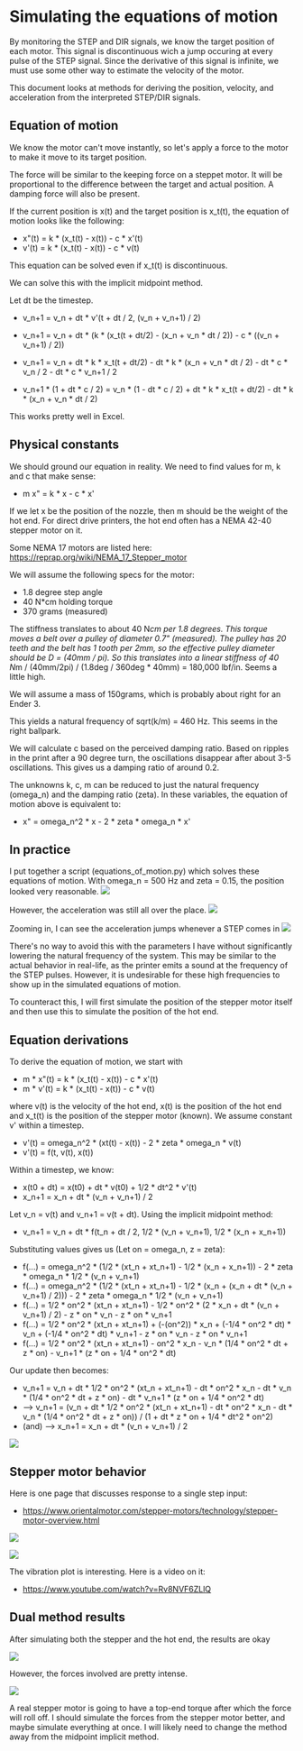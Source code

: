 # Simulating the equations of motion

By monitoring the STEP and DIR signals, we know the target position of each motor.  This signal is discontinuous wich a jump occuring at every pulse of the STEP signal.  Since the derivative of this signal is infinite, we must use some other way to estimate the velocity of the motor.

This document looks at methods for deriving the position, velocity, and acceleration from the interpreted STEP/DIR signals.

## Equation of motion

We know the motor can't move instantly, so let's apply a force to the motor to make it move to its target position.

The force will be similar to the keeping force on a steppet motor.  It will be proportional to the difference between the target and actual position.  A damping force will also be present.

If the current position is x(t) and the target position is x_t(t), the equation of motion looks like the following:

* x"(t) = k * (x_t(t) - x(t)) - c * x'(t)
* v'(t) = k * (x_t(t) - x(t)) - c * v(t)

This equation can be solved even if x_t(t) is discontinuous.

We can solve this with the implicit midpoint method.

Let dt be the timestep.

* v_n+1 = v_n + dt * v'(t + dt / 2, (v_n + v_n+1) / 2)
* v_n+1 = v_n + dt * (k * (x_t(t + dt/2) - (x_n + v_n * dt / 2)) - c * ((v_n + v_n+1) / 2))


* v_n+1 = v_n + dt * k * x_t(t + dt/2) - dt * k * (x_n + v_n * dt / 2) - dt * c * v_n / 2 - dt * c * v_n+1 / 2
* v_n+1 * (1 + dt * c / 2) = v_n * (1 - dt * c / 2) + dt * k * x_t(t + dt/2) - dt * k * (x_n + v_n * dt / 2)

This works pretty well in Excel.

## Physical constants

We should ground our equation in reality.  We need to find values for m, k and c that make sense:

* m x" = k * x - c * x'

If we let x be the position of the nozzle, then m should be the weight of the hot end.  For direct drive printers, the hot end often has a NEMA 42-40 stepper motor on it.

Some NEMA 17 motors are listed here: https://reprap.org/wiki/NEMA_17_Stepper_motor

We will assume the following specs for the motor:
* 1.8 degree step angle
* 40 N*cm holding torque
* 370 grams (measured)

The stiffness translates to about 40 N*cm per 1.8 degrees.  This torque moves a belt over a pulley of diameter 0.7" (measured).  The pulley has 20 teeth and the belt has 1 tooth per 2mm, so the effective pulley diameter should be D = (40mm / pi). So this translates into a linear stiffness of 40 N*m / (40mm/2pi) / (1.8deg / 360deg * 40mm) = 180,000 lbf/in.  Seems a little high.

We will assume a mass of 150grams, which is probably about right for an Ender 3. 

This yields a natural frequency of sqrt(k/m) = 460 Hz.  This seems in the right ballpark.

We will calculate c based on the perceived damping ratio.  Based on ripples in the print after a 90 degree turn, the oscillations disappear after about 3-5 oscillations.  This gives us a damping ratio of around 0.2.

The unknowns k, c, m can be reduced to just the natural frequency (omega_n) and the damping ratio (zeta).  In these variables, the equation of motion above is equivalent to:
* x" = omega_n^2 * x - 2 * zeta * omega_n * x'

## In practice

I put together a script (equations_of_motion.py) which solves these equations of motion.  With omega_n = 500 Hz and zeta = 0.15, the position looked very reasonable.
![](.motion_images/position_vs_time.png)

However, the acceleration was still all over the place.
![](.motion_images/accel_vs_time.png)

Zooming in, I can see the acceleration jumps whenever a STEP comes in
![](.motion_images/zoomed_accel_vs_time.png)

There's no way to avoid this with the parameters I have without significantly lowering the natural frequency of the system.  This may be similar to the actual behavior in real-life, as the printer emits a sound at the frequency of the STEP pulses.  However, it is undesirable for these high frequencies to show up in the simulated equations of motion.

To counteract this, I will first simulate the position of the stepper motor itself and then use this to simulate the position of the hot end.

## Equation derivations

To derive the equation of motion, we start with

* m * x"(t) = k * (x_t(t) - x(t)) - c * x'(t)
* m * v'(t) = k * (x_t(t) - x(t)) - c * v(t)

where v(t) is the velocity of the hot end, x(t) is the position of the hot end and x_t(t) is the position of the stepper motor (known).  We assume constant v' within a timestep.

* v'(t) = omega_n^2 * (xt(t) - x(t)) - 2 * zeta * omega_n * v(t)
* v'(t) = f(t, v(t), x(t))

Within a timestep, we know:

* x(t0 + dt) = x(t0) + dt * v(t0) + 1/2 * dt^2 * v'(t) 
* x_n+1 = x_n + dt * (v_n + v_n+1) / 2

Let v_n = v(t) and v_n+1 = v(t + dt).  Using the implicit midpoint method:

* v_n+1 = v_n + dt * f(t_n + dt / 2, 1/2 * (v_n + v_n+1), 1/2 * (x_n + x_n+1))

Substituting values gives us (Let on = omega_n, z = zeta):

* f(...) = omega_n^2 * (1/2 * (xt_n + xt_n+1) - 1/2 * (x_n + x_n+1)) - 2 * zeta * omega_n * 1/2 * (v_n + v_n+1)
* f(...) = omega_n^2 * (1/2 * (xt_n + xt_n+1) - 1/2 * (x_n + (x_n + dt * (v_n + v_n+1) / 2))) - 2 * zeta * omega_n * 1/2 * (v_n + v_n+1)
* f(...) = 1/2 * on^2 * (xt_n + xt_n+1) - 1/2 * on^2 * (2 * x_n + dt * (v_n + v_n+1) / 2) - z * on * v_n - z * on * v_n+1
* f(...) = 1/2 * on^2 * (xt_n + xt_n+1) + (-(on^2)) * x_n + (-1/4 * on^2 * dt) * v_n + (-1/4 * on^2 * dt) * v_n+1 - z * on * v_n - z * on * v_n+1
* f(...) = 1/2 * on^2 * (xt_n + xt_n+1) - on^2 * x_n - v_n * (1/4 * on^2 * dt + z * on) - v_n+1 * (z * on + 1/4 * on^2 * dt)

Our update then becomes:
* v_n+1 = v_n + dt * 1/2 * on^2 * (xt_n + xt_n+1) - dt * on^2 * x_n - dt * v_n * (1/4 * on^2 * dt + z * on) - dt * v_n+1 * (z * on + 1/4 * on^2 * dt)
* --> v_n+1 = (v_n + dt * 1/2 * on^2 * (xt_n + xt_n+1) - dt * on^2 * x_n - dt * v_n * (1/4 * on^2 * dt + z * on)) / (1 + dt * z * on + 1/4 * dt^2 * on^2)
* (and) --> x_n+1 = x_n + dt * (v_n + v_n+1) / 2

![](.motion_images/update2.png)

## Stepper motor behavior

Here is one page that discusses response to a single step input:
* https://www.orientalmotor.com/stepper-motors/technology/stepper-motor-overview.html

![](.motion_images/5ddef1e0.png)

![](.motion_images/56cf51d8.png)

The vibration plot is interesting.  Here is a video on it:

* https://www.youtube.com/watch?v=Rv8NVF6ZLlQ

## Dual method results

After simulating both the stepper and the hot end, the results are okay

![](.motion_images/postion_dual_sim.png)

However, the forces involved are pretty intense.

![](.motion_images/accel_dual_sim.png)

A real stepper motor is going to have a top-end torque after which the force will roll off.  I should simulate the forces from the stepper motor better, and maybe simulate everything at once.  I will likely need to change the method away from the midpoint implicit method.
